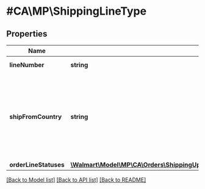 # #CA\MP\ShippingLineType

## Properties

Name | Type | Description | Notes
------------ | ------------- | ------------- | -------------
**lineNumber** | **string** | orderLine number |
**shipFromCountry** | **string** | The ship from country is associated with the details for each individual item in the purchase order |
**orderLineStatuses** | [**\Walmart\Model\MP\CA\Orders\ShippingUpdatesCARequestOrderLinesOrderLineInnerOrderLineStatuses**](ShippingUpdatesCARequestOrderLinesOrderLineInnerOrderLineStatuses.md) |  |


[[Back to Model list]](../) [[Back to API list]](../../Api/CA/MP) [[Back to README]](../../README.md)
